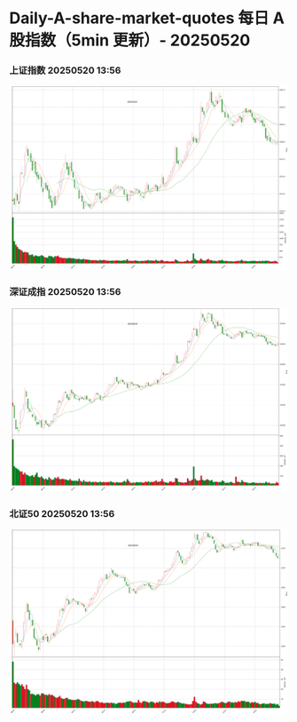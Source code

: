 
# Daily-A-share-market-quotes 每日 A 股指数（5min 更新）- 20250520

### 上证指数 20250520 13:56
![](./fig/2025/5/20250520-sh000001.png)

### 深证成指 20250520 13:56
![](./fig/2025/5/20250520-sz399001.png)

### 北证50 20250520 13:56
![](./fig/2025/5/20250520-bj899050.png)
